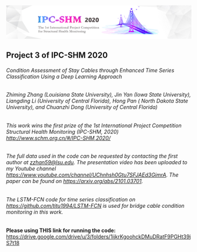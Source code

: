 ![IPC-SHM2020](IPC-SHM2020.jpg)

## Project 3 of IPC-SHM 2020
###### Condition Assessment of Stay Cables through Enhanced Time Series Classification Using a Deep Learning Approach
###### Zhiming Zhang (Louisiana State University), Jin Yan (Iowa State University), Liangding Li (University of Central Florida), Hong Pan ( North Dakota State University), and Chuanzhi Dong (University of Central Florida)
###### This work wins the first prize of the 1st International Project Competition Structural Health Monitoring (IPC-SHM, 2020) http://www.schm.org.cn/#/IPC-SHM,2020/
###### The full data used in the code can be requested by contacting the first author at zzhan59@lsu.edu. The presentation video has been uploaded to my Youtube channel https://www.youtube.com/channel/UChnhsh0Gtu7SFJAEd3GimrA. The paper can be found on https://arxiv.org/abs/2101.03701.
###### The LSTM-FCN code for time series classification on https://github.com/titu1994/LSTM-FCN is used for bridge cable condition monitoring in this work.

**Please using THIS link for running the code:**
https://drive.google.com/drive/u/3/folders/1ijkrKgoohckDMuDRatF9PGHt39jS7t18
